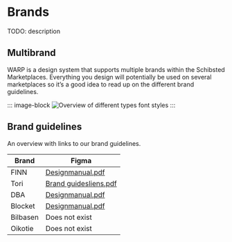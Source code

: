 # Brands
TODO: description

## Multibrand
WARP is a design system that supports multiple brands within the Schibsted Marketplaces. Everything you design will potentially be used on several marketplaces so it’s a good idea to read up on the different brand guidelines.

::: image-block
![Overview of different types font styles](/images/foundations/multibrand.png)
:::

## Brand guidelines
An overview with links to our brand guidelines.

| Brand       | Figma          |
| ----------- | -------------- |
| FINN        | [Designmanual.pdf](https://drive.google.com/file/d/1MdBcQfseDJTOeSINDP8hmCiDGMNNSY0P/view)      |
| Tori        | [Brand guidesliens.pdf](https://drive.google.com/file/d/1MdBcQfseDJTOeSINDP8hmCiDGMNNSY0P/view) |
| DBA         | [Designmanual.pdf](https://drive.google.com/file/d/1eSLUXIK3mapZaipWgy5oicOD0Mq1P2Sw/view)      |
| Blocket     | [Designmanual.pdf](https://drive.google.com/file/d/1qLoyCEaSZ4bBUOd5IGrbDpUHBKlb81cD/view)      |
| Bilbasen    | Does not exist |
| Oikotie     | Does not exist |